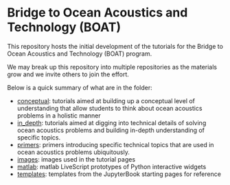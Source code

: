# Bridge to Ocean Acoustics and Technology (BOAT)

This repository hosts the initial development of the tutorials for the Bridge to Ocean Acoustics and Technology (BOAT) program.

We may break up this repository into multiple repositories as the materials grow and we invite others to join the effort.

Below is a quick summary of what are in the folder:
- [conceptual](./boat_tutorials/conceptual/): tutorials aimed at building up a conceptual level of understanding that allow students to think about ocean acoustics problems in a holistic manner
- [in_depth](./boat_tutorials/in_depth/): tutorials aimed at digging into technical details of solving ocean acoustics problems and building in-depth understanding of specific topics.
- [primers](./boat_tutorials/others): primers introducing specific technical topics that are used in ocean acoustics problems ubiquitously.
- [images](./boat_tutorials/images): images used in the tutorial pages
- [matlab](./boat_tutorials/matlab): matlab LiveScript prototypes of Python interactive widgets
- [templates](./boat_tutorials/templates): templates from the JupyterBook starting pages for reference